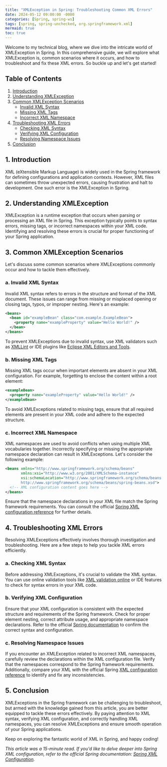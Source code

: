```yaml
---
title: "XMLException in Spring: Troubleshooting Common XML Errors"
date: 2024-05-12 09:00:00 -0000
categories: [Spring, spring-ws]
tags: [spring, spring-unchecked, org.springframework.xml]
mermaid: true
toc: true
---
```



Welcome to my technical blog, where we dive into the intricate world of XMLException in Spring. In this comprehensive guide, we will explore what XMLException is, common scenarios where it occurs, and how to troubleshoot and fix these XML errors. So buckle up and let's get started!

## Table of Contents
1. [Introduction](#introduction)
2. [Understanding XMLException](#understanding-xml-exception)
3. [Common XMLException Scenarios](#common-xml-exception-scenarios)
   - [Invalid XML Syntax](#invalid-xml-syntax)
   - [Missing XML Tags](#missing-xml-tags)
   - [Incorrect XML Namespace](#incorrect-xml-namespace)
4. [Troubleshooting XML Errors](#troubleshooting-xml-errors)
   - [Checking XML Syntax](#checking-xml-syntax)
   - [Verifying XML Configuration](#verifying-xml-configuration)
   - [Resolving Namespace Issues](#resolving-namespace-issues)
5. [Conclusion](#conclusion)

## 1. Introduction <a name="introduction"></a>
XML (eXtensible Markup Language) is widely used in the Spring framework for defining configurations and application contexts. However, XML files can sometimes throw unexpected errors, causing frustration and halt to development. One such error is the XMLException in Spring.

## 2. Understanding XMLException <a name="understanding-xml-exception"></a>
XMLException is a runtime exception that occurs when parsing or processing an XML file in Spring. This exception typically points to syntax errors, missing tags, or incorrect namespaces within your XML code. Identifying and resolving these errors is crucial for proper functioning of your Spring application.

## 3. Common XMLException Scenarios <a name="common-xml-exception-scenarios"></a>
Let's discuss some common scenarios where XMLExceptions commonly occur and how to tackle them effectively.

### a. Invalid XML Syntax <a name="invalid-xml-syntax"></a>
Invalid XML syntax refers to errors in the structure and format of the XML document. These issues can range from missing or misplaced opening or closing tags, typos, or improper nesting. Here's an example:

```xml
<beans>
  <bean id="exampleBean" class="com.example.ExampleBean">
    <property name="exampleProperty" value="Hello World!" />
  </bean>
</beans>
```

To prevent XMLExceptions due to invalid syntax, use XML validators such as [XMLLint](http://xmlsoft.org/xmllint.html) or IDE plugins like [Eclipse XML Editors and Tools](https://www.eclipse.org/webtools/jst/components/ws/1.5/download.html).

### b. Missing XML Tags <a name="missing-xml-tags"></a>
Missing XML tags occur when important elements are absent in your XML configuration. For example, forgetting to enclose the content within a root element:

```xml
<exampleBean>
  <property name="exampleProperty" value="Hello World!" />
</exampleBean>
```

To avoid XMLExceptions related to missing tags, ensure that all required elements are present in your XML code and adhere to the expected structure.

### c. Incorrect XML Namespace <a name="incorrect-xml-namespace"></a>
XML namespaces are used to avoid conflicts when using multiple XML vocabularies together. Incorrectly specifying or missing the appropriate namespace declaration can result in XMLExceptions. Let's consider the following example:

```xml
<beans xmlns="http://www.springframework.org/schema/beans"
       xmlns:xsi="http://www.w3.org/2001/XMLSchema-instance"
       xsi:schemaLocation="http://www.springframework.org/schema/beans
       http://www.springframework.org/schema/beans/spring-beans.xsd">
  <!-- XML configuration content goes here -->
</beans>
```

Ensure that the namespace declarations in your XML file match the Spring framework requirements. You can consult the official [Spring XML configuration reference](https://docs.spring.io/spring-framework/docs/current/reference/html/core.html#beans) for further details.

## 4. Troubleshooting XML Errors <a name="troubleshooting-xml-errors"></a>
Resolving XMLExceptions effectively involves thorough investigation and troubleshooting. Here are a few steps to help you tackle XML errors efficiently.

### a. Checking XML Syntax <a name="checking-xml-syntax"></a>
Before addressing XMLExceptions, it's crucial to validate the XML syntax. You can use online validation tools like [XML validation online](https://www.xmlvalidation.com/) or IDE features to check for syntax errors in your XML code.

### b. Verifying XML Configuration <a name="verifying-xml-configuration"></a>
Ensure that your XML configuration is consistent with the expected structure and requirements of the Spring framework. Check for proper element nesting, correct attribute usage, and appropriate namespace declarations. Refer to the official [Spring documentation](https://docs.spring.io/spring-framework/docs/current/reference/html/core.html#beans) to confirm the correct syntax and configuration.

### c. Resolving Namespace Issues <a name="resolving-namespace-issues"></a>
If you encounter an XMLException related to incorrect XML namespaces, carefully review the declarations within the XML configuration file. Verify that the namespaces correspond to the Spring framework requirements. Additionally, compare your XML with the official Spring [XML configuration reference](https://docs.spring.io/spring-framework/docs/current/reference/html/core.html#beans) to identify and fix any inconsistencies.

## 5. Conclusion <a name="conclusion"></a>
XMLExceptions in the Spring framework can be challenging to troubleshoot, but armed with the knowledge gained from this article, you are better equipped to tackle these errors effectively. By paying attention to XML syntax, verifying XML configuration, and correctly handling XML namespaces, you can resolve XMLExceptions and ensure smooth operation of your Spring applications.

Keep on exploring the fantastic world of XML in Spring, and happy coding!

_This article was a 15-minute read. If you'd like to delve deeper into Spring XML configuration, refer to the official Spring documentation: [Spring XML Configuration](https://docs.spring.io/spring-framework/docs/current/reference/html/core.html#beans)._